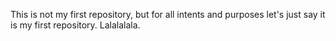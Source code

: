 This is not my first repository, but for all intents and purposes let's just say it is my first repository. Lalalalala. 
